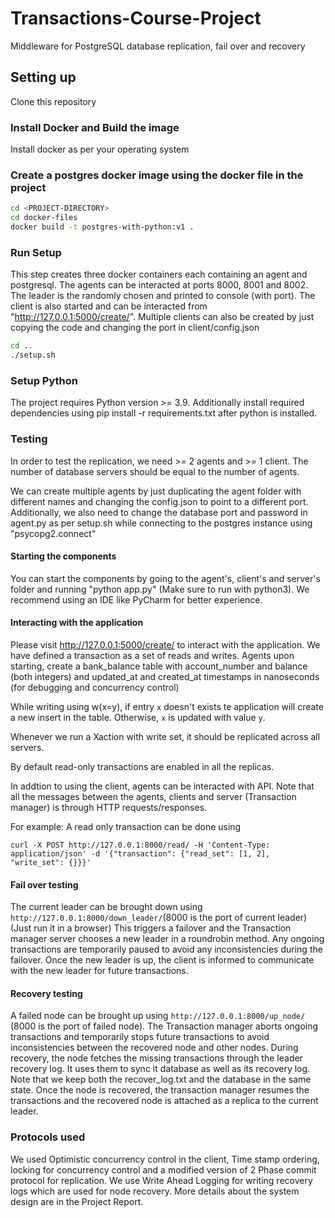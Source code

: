 # Transactions-Course-Project

Middleware for PostgreSQL database replication, fail over and recovery

## Setting up
Clone this repository

### Install Docker and Build the image
Install docker as per your operating system

### Create a postgres docker image using the docker file in the project
```bash
cd <PROJECT-DIRECTORY>
cd docker-files
docker build -t postgres-with-python:v1 .
```

### Run Setup
This step creates three docker containers each containing an agent and postgresql.
The agents can be interacted at ports 8000, 8001 and 8002. The leader is the randomly 
chosen and printed to console (with port). The client is also started and can be 
interacted from "http://127.0.0.1:5000/create/". Multiple clients can also be created
by just copying the code and changing the port in client/config.json
```bash
cd ..
./setup.sh
```

### Setup Python
The project requires Python version >= 3.9. Additionally install required
dependencies using pip install -r requirements.txt after python is installed.

### Testing
In order to test the replication, we need >= 2 agents and >= 1 client. The
number of database servers should be equal to the number of agents.

We can create multiple agents by just duplicating the agent folder with different names
and changing the config.json to point to a different port. Additionally, we 
also need to change the database port and password in agent.py as per setup.sh
while connecting to the postgres instance using "psycopg2.connect"

#### Starting the components
You can start the components by going to the agent's, client's and server's folder
and running "python app.py" (Make sure to run with python3). We recommend using
an IDE like PyCharm for better experience.


#### Interacting with the application
Please visit http://127.0.0.1:5000/create/ to interact with the application.
We have defined a transaction as a set of reads and writes. Agents upon starting,
create a bank_balance table with account_number and balance (both integers) and 
updated_at and created_at timestamps in nanoseconds (for debugging and concurrency control)

While writing using w(x=y), if entry `x` doesn't exists te application will create a new insert
in the table. Otherwise, `x` is updated with value `y`.

Whenever we run a Xaction with write set, it should be replicated across all servers.

By default read-only transactions are enabled in all the replicas.

In addtion to using the client, agents can be interacted with API. Note that
all the messages between the agents, clients and server (Transaction manager)
is through HTTP requests/responses.

For example: A read only transaction can be done using 
```shell
curl -X POST http://127.0.0.1:8000/read/ -H 'Content-Type: application/json' -d '{"transaction": {"read_set": [1, 2], "write_set": {}}}'
```
#### Fail over testing
The current leader can be brought down using `http://127.0.0.1:8000/down_leader/`(8000 is the port of current leader)  (Just run it in a browser)
This triggers a failover and the Transaction manager server chooses a new leader
in a roundrobin method. Any ongoing transactions are temporarily paused to avoid
any inconsistencies during the failover. Once the new leader is up, the client is 
informed to communicate with the new leader for future transactions.

#### Recovery testing
A failed node can be brought up using `http://127.0.0.1:8000/up_node/` (8000 is the port of failed node).
The Transaction manager aborts ongoing transactions and temporarily stops future
transactions to avoid inconsistencies between the recovered node and other nodes.
During recovery, the node fetches the missing transactions through the leader
recovery log. It uses them to sync it database as well as its recovery log.
Note that we keep both the recover_log.txt and the database in the same state.
Once the node is recovered, the transaction manager resumes the transactions and the
recovered node is attached as a replica to the current leader.


### Protocols used
We used Optimistic concurrency control in the client, Time stamp ordering, locking for
concurrency control and a modified version of 2 Phase commit protocol for replication.
We use Write Ahead Logging for writing recovery logs which are used for node 
recovery. More details about the system design are in the Project Report.